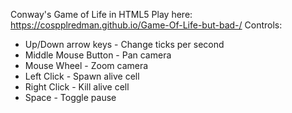 Conway's Game of Life in HTML5
Play here: https://cospplredman.github.io/Game-Of-Life-but-bad-/
Controls:
  - Up/Down arrow keys - Change ticks per second
  - Middle Mouse Button - Pan camera
  - Mouse Wheel - Zoom camera
  - Left Click - Spawn alive cell
  - Right Click - Kill alive cell
  - Space - Toggle pause
